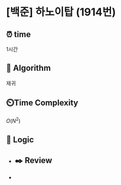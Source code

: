 # [백준] 하노이탑 (1914번)

## ⏰  **time**

1시간

## :pushpin: **Algorithm**

재귀

## ⏲️**Time Complexity**

$O(N^2)$

## :round_pushpin: **Logic**

- ## :black_nib: **Review**

- 
